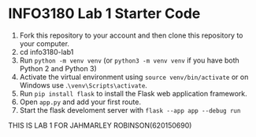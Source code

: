 # INFO3180 Lab 1 Starter Code

1. Fork this repository to your account and then clone this repository to your computer.
2. cd info3180-lab1
3. Run `python -m venv venv` (or `python3 -m venv venv` if you have both Python 2 and Python 3)
4. Activate the virtual environment using `source venv/bin/activate` or on Windows use .`\venv\Scripts\activate`.
5. Run `pip install flask` to install the Flask web application framework.
6. Open `app.py` and add your first route.
7. Start the flask develoment server with `flask --app app --debug run`

THIS IS LAB 1 FOR JAHMARLEY ROBINSON(620150690)
